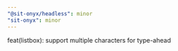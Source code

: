 ```yaml
---
"@sit-onyx/headless": minor
"sit-onyx": minor
---
```


feat(listbox): support multiple characters for type-ahead

